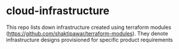 # cloud-infrastructure
This repo lists down infrastructure created using terraform modules (https://github.com/shaktipawar/terraform-modules). They denote infrastructure designs provisioned for specific product requirements

